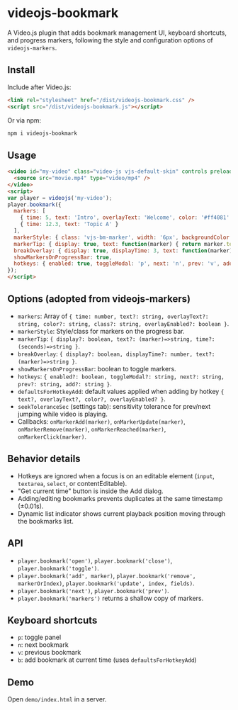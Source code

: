 # videojs-bookmark

A Video.js plugin that adds bookmark management UI, keyboard shortcuts, and progress markers, following the style and configuration options of `videojs-markers`.

## Install

Include after Video.js:

```html
<link rel="stylesheet" href="/dist/videojs-bookmark.css" />
<script src="/dist/videojs-bookmark.js"></script>
```

Or via npm:

```bash
npm i videojs-bookmark
```

## Usage

```html
<video id="my-video" class="video-js vjs-default-skin" controls preload="auto" width="640" height="264">
  <source src="movie.mp4" type="video/mp4" />
</video>
<script>
var player = videojs('my-video');
player.bookmark({
  markers: [
    { time: 5, text: 'Intro', overlayText: 'Welcome', color: '#ff4081' },
    { time: 12.3, text: 'Topic A' }
  ],
  markerStyle: { class: 'vjs-bm-marker', width: '6px', backgroundColor: '#ff4081' },
  markerTip: { display: true, text: function(marker) { return marker.text || '' }, time: function(time) { return time.toFixed(1) + 's' } },
  breakOverlay: { display: true, displayTime: 3, text: function(marker) { return marker.overlayText || marker.text || '' } },
  showMarkersOnProgressBar: true,
  hotkeys: { enabled: true, toggleModal: 'p', next: 'n', prev: 'v', add: 'b' }
});
</script>
```

## Options (adopted from videojs-markers)

- `markers`: Array of `{ time: number, text?: string, overlayText?: string, color?: string, class?: string, overlayEnabled?: boolean }`.
- `markerStyle`: Style/class for markers on the progress bar.
- `markerTip`: `{ display?: boolean, text?: (marker)=>string, time?: (seconds)=>string }`.
- `breakOverlay`: `{ display?: boolean, displayTime?: number, text?: (marker)=>string }`.
- `showMarkersOnProgressBar`: boolean to toggle markers.
- `hotkeys`: `{ enabled?: boolean, toggleModal?: string, next?: string, prev?: string, add?: string }`.
- `defaultsForHotkeyAdd`: default values applied when adding by hotkey `{ text?, overlayText?, color?, overlayEnabled? }`.
- `seekToleranceSec` (settings tab): sensitivity tolerance for prev/next jumping while video is playing.
- Callbacks: `onMarkerAdd(marker)`, `onMarkerUpdate(marker)`, `onMarkerRemove(marker)`, `onMarkerReached(marker)`, `onMarkerClick(marker)`.

## Behavior details

- Hotkeys are ignored when a focus is on an editable element (`input`, `textarea`, `select`, or contentEditable).
- "Get current time" button is inside the Add dialog.
- Adding/editing bookmarks prevents duplicates at the same timestamp (±0.01s).
- Dynamic list indicator shows current playback position moving through the bookmarks list.

## API

- `player.bookmark('open')`, `player.bookmark('close')`, `player.bookmark('toggle')`.
- `player.bookmark('add', marker)`, `player.bookmark('remove', markerOrIndex)`, `player.bookmark('update', index, fields)`.
- `player.bookmark('next')`, `player.bookmark('prev')`.
- `player.bookmark('markers')` returns a shallow copy of markers.

## Keyboard shortcuts

- `p`: toggle panel
- `n`: next bookmark
- `v`: previous bookmark
- `b`: add bookmark at current time (uses `defaultsForHotkeyAdd`)

## Demo

Open `demo/index.html` in a server.
